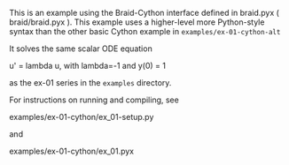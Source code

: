 <!--
  - Copyright (c) 2013, Lawrence Livermore National Security, LLC. 
  - Produced at the Lawrence Livermore National Laboratory. Written by 
  - Jacob Schroder, Rob Falgout, Tzanio Kolev, Ulrike Yang, Veselin 
  - Dobrev, et al. LLNL-CODE-660355. All rights reserved.
  - 
  - This file is part of XBraid. For support, post issues to the XBraid Github page.
  - 
  - This program is free software; you can redistribute it and/or modify it under
  - the terms of the GNU General Public License (as published by the Free Software
  - Foundation) version 2.1 dated February 1999.
  - 
  - This program is distributed in the hope that it will be useful, but WITHOUT ANY
  - WARRANTY; without even the IMPLIED WARRANTY OF MERCHANTABILITY or FITNESS FOR A
  - PARTICULAR PURPOSE. See the terms and conditions of the GNU General Public
  - License for more details.
  - 
  - You should have received a copy of the GNU Lesser General Public License along
  - with this program; if not, write to the Free Software Foundation, Inc., 59
  - Temple Place, Suite 330, Boston, MA 02111-1307 USA
 -->


This is an example using the Braid-Cython interface defined in braid.pyx (
braid/braid.pyx ). This example uses a higher-level more Python-style syntax
than the other basic Cython example in `examples/ex-01-cython-alt`
 

It solves the same scalar ODE equation 
 
 u' = lambda u, 
 with lambda=-1 and y(0) = 1

as the ex-01 series in the `examples` directory. 

For instructions on running and compiling, see 

   examples/ex-01-cython/ex_01-setup.py

and 

   examples/ex-01-cython/ex_01.pyx

